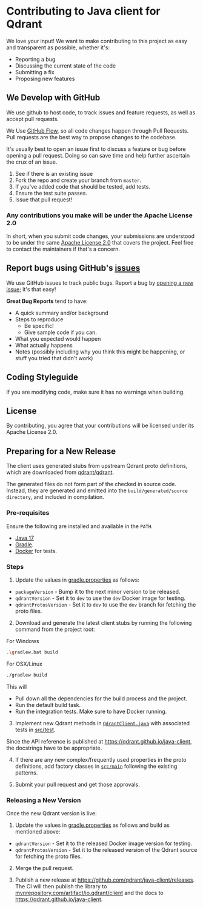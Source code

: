 # Contributing to Java client for Qdrant

We love your input! We want to make contributing to this project as easy and transparent as possible, whether it's:

- Reporting a bug
- Discussing the current state of the code
- Submitting a fix
- Proposing new features

## We Develop with GitHub

We use github to host code, to track issues and feature requests, as well as accept pull requests.

We Use [GitHub Flow](https://docs.github.com/en/get-started/quickstart/github-flow), so all code changes
happen through Pull Requests. Pull requests are the best way to propose changes to the codebase.

It's usually best to open an issue first to discuss a feature or bug before opening a pull request.
Doing so can save time and help further ascertain the crux of an issue.

1. See if there is an existing issue
2. Fork the repo and create your branch from `master`.
3. If you've added code that should be tested, add tests.
4. Ensure the test suite passes.
5. Issue that pull request!

### Any contributions you make will be under the Apache License 2.0

In short, when you submit code changes, your submissions are understood to be under the
same [Apache License 2.0](https://choosealicense.com/licenses/apache-2.0/) that covers the project.
Feel free to contact the maintainers if that's a concern.

## Report bugs using GitHub's [issues](https://github.com/qdrant/java-client/issues)

We use GitHub issues to track public bugs. Report a bug by
[opening a new issue](https://github.com/qdrant/java-client/issues/new); it's that easy!

**Great Bug Reports** tend to have:

- A quick summary and/or background
- Steps to reproduce
  - Be specific!
  - Give sample code if you can.
- What you expected would happen
- What actually happens
- Notes (possibly including why you think this might be happening, or stuff you tried that didn't work)

## Coding Styleguide

If you are modifying code, make sure it has no warnings when building.

## License

By contributing, you agree that your contributions will be licensed under its Apache License 2.0.

## Preparing for a New Release

The client uses generated stubs from upstream Qdrant proto definitions, which are downloaded from [qdrant/qdrant](https://github.com/qdrant/qdrant/tree/master/lib/api/src/grpc/proto).

The generated files do not form part of the checked in source code. Instead, they are generated
and emitted into the `build/generated/source directory`, and included in compilation.

### Pre-requisites

Ensure the following are installed and available in the `PATH`.

- [Java 17](https://www.azul.com/downloads/?version=java-17-lts&package=jdk#zulu)
- [Gradle](https://gradle.org/install/#with-a-package-manager).
- [Docker](https://docs.docker.com/engine/install/) for tests.

### Steps

1. Update the values in [gradle.properties](https://github.com/qdrant/java-client/blob/master/gradle.properties) as follows:

- `packageVersion` - Bump it to the next minor version to be released.
- `qdrantVersion` - Set it to `dev` to use the `dev` Docker image for testing.
- `qdrantProtosVersion` - Set it to `dev` to use the `dev` branch for fetching the proto files.

2. Download and generate the latest client stubs by running the following command from the project root:

For Windows

```bash
.\gradlew.bat build
```

For OSX/Linux

```bash
./gradlew build
```

This will

- Pull down all the dependencies for the build process and the project.
- Run the default build task.
- Run the integration tests. Make sure to have Docker running.

3. Implement new Qdrant methods in [`QdrantClient.java`](https://github.com/qdrant/java-client/blob/master/src/main/java/io/qdrant/client/QdrantClient.java) with associated tests in [src/test](https://github.com/qdrant/java-client/tree/master/src/test/java/io/qdrant/client).

Since the API reference is published at <https://qdrant.github.io/java-client>, the docstrings have to be appropriate.

4. If there are any new complex/frequently used properties in the proto definitions, add factory classes in [`src/main`](https://github.com/qdrant/java-client/tree/master/src/main/java/io/qdrant/client) following the existing patterns.

5. Submit your pull request and get those approvals.

### Releasing a New Version

Once the new Qdrant version is live:

1. Update the values in [gradle.properties](https://github.com/qdrant/java-client/blob/master/gradle.properties) as follows and build as mentioned above:

- `qdrantVersion` - Set it to the released Docker image version for testing.
- `qdrantProtosVersion` - Set it to the released version of the Qdrant source for fetching the proto files.

2. Merge the pull request.

3. Publish a new release at <https://github.com/qdrant/java-client/releases>. The CI will then publish the library to [mvnrepository.com/artifact/io.qdrant/client](https://mvnrepository.com/artifact/io.qdrant/client) and the docs to <https://qdrant.github.io/java-client>.
